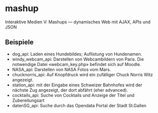 # mashup
Interaktive Medien V: Mashups — dynamisches Web mit AJAX, APIs und JSON
## Beispiele
- dog_api: Laden eines Hundebildes; Auflistung von Hundenamen.
- windy_webcam_api: Darstellen von Webcambildern von Paris. Die notwendige Datei «webcam_key.php» befindet sich auf Moodle.
- NASA_api: Darstellen von NASA Fotos vom Mars.
- chucknorris_api: Auf Knopfdruck wird ein zufälliger Chuck Norris Witz angezeigt.
- station_api: mit der Eingabe eines Schweizer Bahnhofes wird der nächste Zug angezeigt, der dort abfährt (eher advanced).
- cocktails_api: Suche von Cocktails und Anzeige der Titel und Zubereitungsart
- datenSG_api: Suche durch das Opendata Portal der Stadt St.Gallen